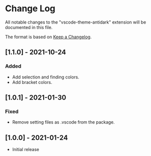 # Change Log

All notable changes to the "vscode-theme-antidark" extension will be documented in this file.

The format is based on [Keep a Changelog](http://keepachangelog.com/).


## [1.1.0] - 2021-10-24

### Added

- Add selection and finding colors.
- Add bracket colors.

## [1.0.1] - 2021-01-30

### Fixed

- Remove setting files as .vscode from the package.

## [1.0.0] - 2021-01-24

- Initial release
